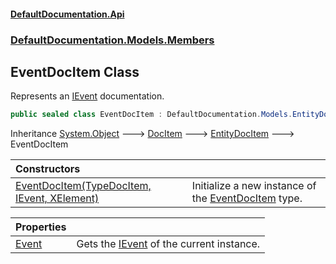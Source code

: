 #### [DefaultDocumentation.Api](index.md 'index')
### [DefaultDocumentation.Models.Members](index.md#DefaultDocumentation.Models.Members 'DefaultDocumentation.Models.Members')

## EventDocItem Class

Represents an [IEvent](https://github.com/icsharpcode/ILSpy 'ICSharpCode.Decompiler.TypeSystem.IEvent') documentation.

```csharp
public sealed class EventDocItem : DefaultDocumentation.Models.EntityDocItem
```

Inheritance [System.Object](https://docs.microsoft.com/en-us/dotnet/api/System.Object 'System.Object') &#129106; [DocItem](DocItem.md 'DefaultDocumentation.Models.DocItem') &#129106; [EntityDocItem](EntityDocItem.md 'DefaultDocumentation.Models.EntityDocItem') &#129106; EventDocItem

| Constructors | |
| :--- | :--- |
| [EventDocItem(TypeDocItem, IEvent, XElement)](EventDocItem.EventDocItem(TypeDocItem,IEvent,XElement).md 'DefaultDocumentation.Models.Members.EventDocItem.EventDocItem(DefaultDocumentation.Models.Types.TypeDocItem, IEvent, System.Xml.Linq.XElement)') | Initialize a new instance of the [EventDocItem](EventDocItem.md 'DefaultDocumentation.Models.Members.EventDocItem') type. |

| Properties | |
| :--- | :--- |
| [Event](EventDocItem.Event.md 'DefaultDocumentation.Models.Members.EventDocItem.Event') | Gets the [IEvent](https://github.com/icsharpcode/ILSpy 'ICSharpCode.Decompiler.TypeSystem.IEvent') of the current instance. |
